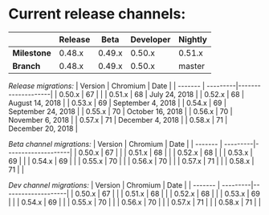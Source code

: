 # Current release channels:

|          | Release |  Beta  | Developer | Nightly|
| ---------| ------- | ------ | --------- | ------ |
| **Milestone** | 0.48.x| 0.49.x | 0.50.x | 0.51.x |
| **Branch** | 0.48.x | 0.49.x | 0.50.x | master |




*Release migrations:*
| Version | Chromium | Date               |
| ------- | ---------|--------------------|
| 0.50.x  |    67    |                    |
| 0.51.x  |    68    | July 24, 2018      |
| 0.52.x  |    68    | August 14, 2018    |
| 0.53.x  |    69    | September 4, 2018  |
| 0.54.x  |    69    | September 24, 2018 |
| 0.55.x  |    70    | October 16, 2018   |
| 0.56.x  |    70    | November 6, 2018   |
| 0.57.x  |    71    | December 4, 2018   |
| 0.58.x  |    71    | December 20, 2018   |


*Beta channel migrations:*
| Version | Chromium | Date               |
| ------- | ---------|--------------------|
| 0.50.x  |    67    | |
| 0.51.x  |    68    | |
| 0.52.x  |    68    | |
| 0.53.x  |    69    | |
| 0.54.x  |    69    | |
| 0.55.x  |    70    | |
| 0.56.x  |    70    | |
| 0.57.x  |    71    | |
| 0.58.x  |    71    | |
 

*Dev channel migrations:*
| Version | Chromium | Date               |
| ------- | ---------|--------------------|
| 0.50.x  |    67    |  |
| 0.51.x  |    68    |  |
| 0.52.x  |    68    |  |
| 0.53.x  |    69    |  |
| 0.54.x  |    69    |  |
| 0.55.x  |    70    |  |
| 0.56.x  |    70    |  |
| 0.57.x  |    71    |  |
| 0.58.x  |    71    |  |
 

